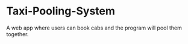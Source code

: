 # Taxi-Pooling-System

A web app where users can book cabs and the program will pool them together.
